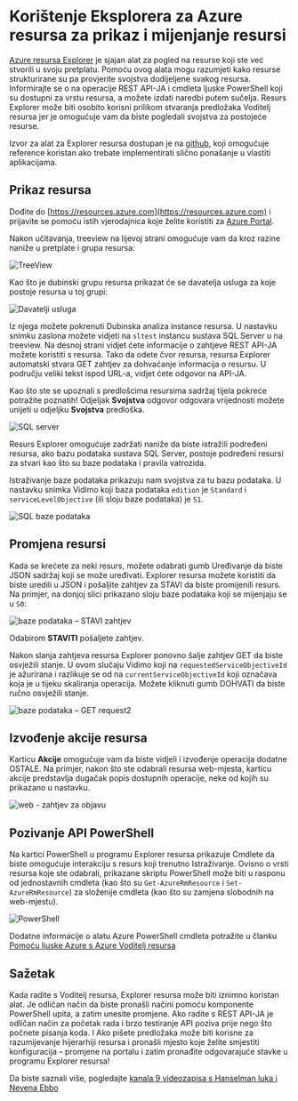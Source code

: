 <properties
   pageTitle="Azure resursa Explorer | Microsoft Azure"
   description="U članku se opisuje Azure resursa Explorer i kako ga može koristiti za prikaz i ažuriranje implementacijama putem upravitelja za Azure resursa"
   services="azure-resource-manager"
   documentationCenter="na"
   authors="stuartleeks"
   manager="ankodu"
   editor=""/>

<tags
   ms.service="azure-resource-manager"
   ms.devlang="na"
   ms.topic="article"
   ms.tgt_pltfrm="na"
   ms.workload="na"
   ms.date="08/01/2016"
   ms.author="stuartle;tomfitz"/>

# <a name="use-azure-resource-explorer-to-view-and-modify-resources"></a>Korištenje Eksplorera za Azure resursa za prikaz i mijenjanje resursi
[Azure resursa Explorer](https://resources.azure.com) je sjajan alat za pogled na resurse koji ste već stvorili u svoju pretplatu. Pomoću ovog alata mogu razumjeti kako resurse strukturirane su pa provjerite svojstva dodijeljene svakog resursa. Informirajte se o na operacije REST API-JA i cmdleta ljuske PowerShell koji su dostupni za vrstu resursa, a možete izdati naredbi putem sučelja. Resurs Explorer može biti osobito korisni prilikom stvaranja predložaka Voditelj resursa jer je omogućuje vam da biste pogledali svojstva za postojeće resurse.

Izvor za alat za Explorer resursa dostupan je na [github](https://github.com/projectkudu/ARMExplorer), koji omogućuje reference koristan ako trebate implementirati slično ponašanje u vlastiti aplikacijama.

## <a name="view-resources"></a>Prikaz resursa
Dođite do [https://resources.azure.com](https://resources.azure.com) i prijavite se pomoću istih vjerodajnica koje želite koristiti za [Azure Portal](https://portal.azure.com).

Nakon učitavanja, treeview na lijevoj strani omogućuje vam da kroz razine naniže u pretplate i grupa resursa:

![TreeView](./media/resource-manager-resource-explorer/are-01-treeview.png)

Kao što je dubinski grupu resursa prikazat će se davatelja usluga za koje postoje resursa u toj grupi:

![Davatelji usluga](./media/resource-manager-resource-explorer/are-02-treeview-providers.png)

Iz njega možete pokrenuti Dubinska analiza instance resursa. U nastavku snimku zaslona možete vidjeti na `sltest` instancu sustava SQL Server u na treeview. Na desnoj strani vidjet ćete informacije o zahtjeve REST API-JA možete koristiti s resursa. Tako da odete čvor resursa, resursa Explorer automatski stvara GET zahtjev za dohvaćanje informacija o resursu. U području veliki tekst ispod URL-a, vidjet ćete odgovor na API-JA. 

Kao što ste se upoznali s predlošcima resursima sadržaj tijela pokreće potražite poznatih! Odjeljak **Svojstva** odgovor odgovara vrijednosti možete unijeti u odjeljku **Svojstva** predloška.

![SQL server](./media/resource-manager-resource-explorer/are-03-sqlserver-with-response.png)

Resurs Explorer omogućuje zadržati naniže da biste istražili podređeni resursa, ako bazu podataka sustava SQL Server, postoje podređeni resursi za stvari kao što su baze podataka i pravila vatrozida.

Istraživanje baze podataka prikazuju nam svojstva za tu bazu podataka. U nastavku snimka Vidimo koji baza podataka `edition` je `Standard` i `serviceLevelObjective` (ili sloju baze podataka) je `S1`.

![SQL baze podataka](./media/resource-manager-resource-explorer/are-04-database-get.png)

## <a name="change-resources"></a>Promjena resursi

Kada se krećete za neki resurs, možete odabrati gumb Uređivanje da biste JSON sadržaj koji se može uređivati. Explorer resursa možete koristiti da biste uredili u JSON i pošaljite zahtjev za STAVI da biste promijenili resurs. Na primjer, na donjoj slici prikazano sloju baze podataka koji se mijenjaju se u `S0`:

![baze podataka – STAVI zahtjev](./media/resource-manager-resource-explorer/are-05-database-put.png)

Odabirom **STAVITI** pošaljete zahtjev. 

Nakon slanja zahtjeva resursa Explorer ponovno šalje zahtjev GET da biste osvježili stanje. U ovom slučaju Vidimo koji na `requestedServiceObjectiveId` je ažurirana i razlikuje se od na `currentServiceObjectiveId` koji označava koja je u tijeku skaliranja operacija. Možete kliknuti gumb DOHVATI da biste ručno osvježili stanje.

![baze podataka – GET request2](./media/resource-manager-resource-explorer/are-06-database-get2.png)

## <a name="performing-actions-on-resources"></a>Izvođenje akcije resursa

Karticu **Akcije** omogućuje vam da biste vidjeli i izvođenje operacija dodatne OSTALE. Na primjer, nakon što ste odabrali resursa web-mjesta, karticu akcije predstavlja dugačak popis dostupnih operacije, neke od kojih su prikazano u nastavku.

![web - zahtjev za objavu](./media/resource-manager-resource-explorer/are-web-post.png)

## <a name="invoking-the-api-via-powershell"></a>Pozivanje API PowerShell
Na kartici PowerShell u programu Explorer resursa prikazuje Cmdlete da biste omogućuje interakciju s resurs koji trenutno Istraživanje. Ovisno o vrsti resursa koje ste odabrali, prikazane skriptu PowerShell može biti u rasponu od jednostavnih cmdleta (kao što su `Get-AzureRmResource` i `Set-AzureRmResource`) za složenije cmdleta (kao što su zamjena slobodnih na web-mjestu). 

![PowerShell](./media/resource-manager-resource-explorer/are-07-powershell.png)

Dodatne informacije o alatu Azure PowerShell cmdleta potražite u članku [Pomoću ljuske Azure s Azure Voditelj resursa](powershell-azure-resource-manager.md)

## <a name="summary"></a>Sažetak
Kada radite s Voditelj resursa, Explorer resursa može biti iznimno koristan alat. Je odličan način da biste pronašli načini pomoću komponente PowerShell upita, a zatim unesite promjene. Ako radite s REST API-JA je odličan način za početak rada i brzo testiranje API poziva prije nego što počnete pisanja koda. I Ako pišete predložaka može biti korisne za razumijevanje hijerarhiji resursa i pronašli mjesto koje želite smjestiti konfiguracija – promjene na portalu i zatim pronađite odgovarajuće stavke u programu Explorer resursa!

Da biste saznali više, pogledajte [kanala 9 videozapisa s Hanselman luka i Nevena Ebbo](https://channel9.msdn.com/Shows/Azure-Friday/Azure-Resource-Manager-Explorer-with-David-Ebbo)


